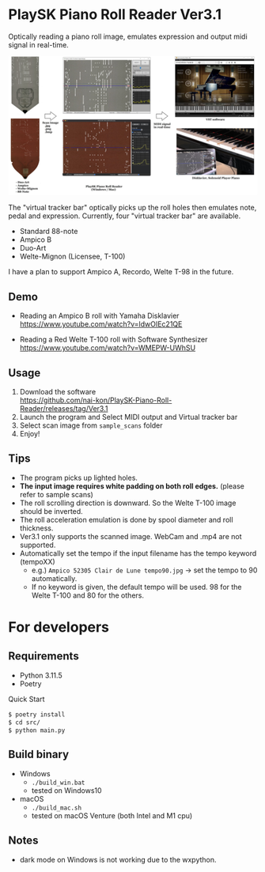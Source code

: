 # PlaySK Piano Roll Reader Ver3.1

Optically reading a piano roll image, emulates expression and output midi signal in real-time.

![Overall System](./docs/Overall_System.jpg)

The "virtual tracker bar" optically picks up the roll holes then emulates note, pedal and expression.
Currently, four "virtual tracker bar" are available.
- Standard 88-note
- Ampico B
- Duo-Art
- Welte-Mignon (Licensee, T-100)

I have a plan to support Ampico A, Recordo, Welte T-98 in the future.

## Demo

- Reading an Ampico B roll with Yamaha Disklavier  
    https://www.youtube.com/watch?v=ldwOIEc21QE

- Reading a Red Welte T-100 roll with Software Synthesizer  
    https://www.youtube.com/watch?v=WMEPW-UWhSU

## Usage

1. Download the software  
    https://github.com/nai-kon/PlaySK-Piano-Roll-Reader/releases/tag/Ver3.1
2. Launch the program and Select MIDI output and Virtual tracker bar
3. Select scan image from `sample_scans` folder
4. Enjoy!


## Tips
* The program picks up lighted holes.
* **The input image requires white padding on both roll edges.** (please refer to sample scans)
* The roll scrolling direction is downward. So the Welte T-100 image should be inverted.
* The roll acceleration emulation is done by spool diameter and roll thickness.
* Ver3.1 only supports the scanned image. WebCam and .mp4 are not supported.
* Automatically set the tempo if the input filename has the tempo keyword (tempoXX)
    * e.g.) `Ampico 52305 Clair de Lune tempo90.jpg` -> set the tempo to 90 automatically.
    * If no keyword is given, the default tempo will be used. 98 for the Welte T-100 and 80 for the others.


# For developers

## Requirements

* Python 3.11.5
* Poetry

Quick Start
```
$ poetry install
$ cd src/
$ python main.py
```

## Build binary

- Windows
    - `./build_win.bat`
    - tested on Windows10
- macOS
    - `./build_mac.sh`
    - tested on macOS Venture (both Intel and M1 cpu)

## Notes
* dark mode on Windows is not working due to the wxpython.
